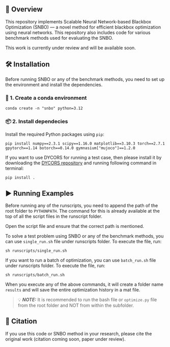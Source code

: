 ## 📌 Overview

This repository implements Scalable Neural Network-based Blackbox Optimization (SNBO) — a novel 
method for efficient blackbox optimization using neural networks. This repository also includes code
for various benchmark methods used for evaluating the SNBO.

This work is currently under review and will be available soon.

## 🛠 Installation

Before running SNBO or any of the benchmark methods, you need to set up the environment and install the dependencies.

### 🐍 1. Create a conda environment

```
conda create -n "snbo" python=3.12
```

### 📦 2. Install dependecies

Install the required Python packages using ``pip``:

```
pip install numpy==2.3.1 scipy==1.16.0 matplotlib==3.10.3 torch==2.7.1
gpytorch==1.14 botorch==0.14.0 gymnasium["mujoco"]==1.2.0
```

If you want to use DYCORS for running a test case, then please install it by downloading the 
[DYCORS repository](https://github.com/aquirosr/DyCors) and running following command in terminal:

```
pip install .
```

## ▶️ Running Examples

Before running any of the runscripts, you need to append the path of the
root folder to `PYTHONPATH`. The command for this is already available at the top of all the script files in the runscript folder.

Open the script file and ensure that the correct path is mentioned.

To solve a test problem using SNBO or any of the benchmark methods, you can use ``single_run.sh`` file under runscripts folder. To execute the file, run:

```
sh runscripts/single_run.sh
```

If you want to run a batch of optimization, you can use ``batch_run.sh`` file under runscripts folder. To execute the file, run:

```
sh runscripts/batch_run.sh
```

When you execute any of the above commands, it will create a folder name ``results`` and will save the entire optimization history in a mat file.

> 💡 **_NOTE:_** It is recommended to run the bash file or `optimize.py` file from the root folder and NOT from within the subfolder.

## 	🧾 Citation

If you use this code or SNBO method in your research, please cite the original work (citation coming soon, paper under review).
